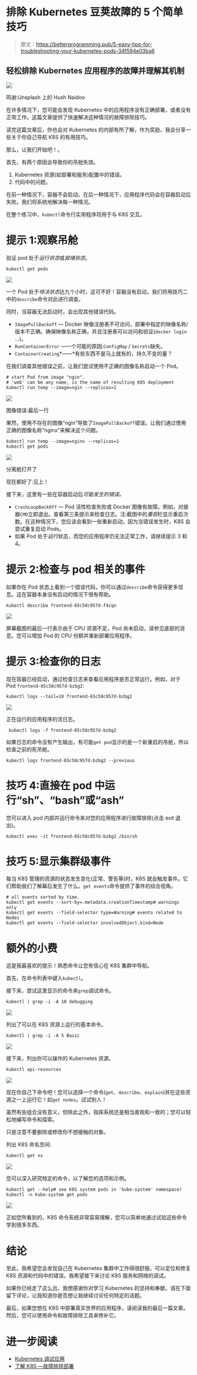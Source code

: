# 排除 Kubernetes 豆荚故障的 5 个简单技巧

> 原文：<https://betterprogramming.pub/5-easy-tips-for-troubleshooting-your-kubernetes-pods-34f594e03ba6>

## 轻松排除 Kubernetes 应用程序的故障并理解其机制

![](img/46f984a2312a4c7e73ea0d9ad323a78f.png)

鸣谢:Unsplash 上的 Hush Naidoo

在许多情况下，您可能会发现 Kubernetes 中的应用程序没有正确部署，或者没有正常工作。这篇文章提供了快速解决这种情况的故障排除技巧。

读完这篇文章后，你也会对 Kubernetes 的内部有所了解，作为奖励，我会分享一些关于你自己导航 K8S 的有用技巧。

那么，让我们开始吧！。

首先，有两个原因会导致你的吊舱失效。

1.  Kubernetes 资源(如部署和服务)配置中的错误。
2.  代码中的问题。

在前一种情况下，容器不会启动。在后一种情况下，应用程序代码会在容器启动后失败。我们将系统地解决每一种情况。

在整个练习中，`kubectl`命令行实用程序将用于与 K8S 交互。

# **提示 1:观察吊舱**

验证 pod 处于*运行状态*或*就绪状态*。

```
kubectl get pods
```

![](img/cddad7e0821282e4d2cf87acf4da402f.png)

一个 Pod 处于*待决状态*达九个小时，这可不好！容器没有启动，我们将用技巧二中的`describe`命令对此进行调查。

同时，当容器无法启动时，会出现其他错误代码。

*   `ImagePullBackoff` — Docker 映像注册表不可访问，部署中指定的映像名称/版本不正确。确保映像名称正确，并且注册表可以访问和验证(`docker login` …)。
*   `RunContainerError` —一个可能的原因:`ConfigMap` / `Secrets`缺失。
*   `ContainerCreating`*——*有些东西不是马上就有的，持久不变的量？

在我们调查其他错误之前，让我们尝试使用不正确的图像名称启动一个 Pod。

```
# start Pod from image "ngin". 
# 'web' can be any name, is the name of resulting K8S deployment
kubectl run temp --image=ngin --replicas=1
```

![](img/a93a35e3c64df15017f71dda5605c649.png)

图像错误:最后一行

果然，使用不存在的图像“ngin”导致了`ImagePullBackoff`错误。让我们通过使用正确的图像名称“nginx”来解决这个问题。

```
kubectl run temp --image=nginx --replicas=1
kubectl get pods
```

![](img/15aec6cb5be2677520323cc6fc75bbe1.png)

分离舱打开了

现在都好了:见上！

接下来，这里有一些在容器启动后*可能发生的错误。*

*   `CrashLoopBackOff` — Pod 活性检查失败或 Docker 图像有故障。例如，对接器`CMD`立即退出。查看第三条提示来检查日志。注:截图中的*重启*栏显示重启次数。在这种情况下，您应该会看到一些重新启动，因为当错误发生时，K8S 会尝试重复启动 Pods。
*   如果 Pod 处于*运行*状态，而您的应用程序仍无法正常工作，请继续提示 3 和 4。

# **提示 2:检查与 pod 相关的事件**

如果你在 Pod 状态上看到一个错误代码，你可以通过`describe`命令获得更多信息。这在容器本身没有启动的情况下很有帮助。

```
kubectl describe frontend-65c58c957d-f4cqn
```

![](img/36a9bb13e1e20cdd873f738c921b9231.png)

屏幕截图的最后一行表示由于 CPU 资源不足，Pod 尚未启动，请参见底部的消息。您可以增加 Pod 的 CPU 份额并重新部署应用程序。

# **提示 3:检查你的日志**

现在容器已经启动，通过检查日志来查看应用程序是否正常运行。例如，对于 Pod `frontend-65c58c957d-bzbg2`:

```
kubectl logs --tail=10 frontend-65c58c957d-bzbg2
```

![](img/73ee72b0a55d4acdc296dee217f46878.png)

正在运行的应用程序的流日志。

```
 kubectl logs -f frontend-65c58c957d-bzbg2
```

如果日志的命令没有产生输出，有可能`get pod`显示的是一个新重启的吊舱，所以检查之前的死吊舱。

```
kubectl logs frontend-65c58c957d-bzbg2 --previous
```

# 技巧 4:直接在 pod 中运行“sh”、“bash”或“ash”

您可以进入 pod 内部并运行命令来对您的应用程序进行故障排除(点击 exit 退出)。

```
kubectl exec -it frontend-65c58c957d-bzbg2 /bin/sh
```

# 技巧 5:显示集群级事件

每当 K8S 管理的资源的状态发生变化(正常、警告等)时，K8S 就会触发事件。它们帮助我们了解幕后发生了什么。`get events`命令提供了事件的综合视角。

```
# all events sorted by time. 
kubectl get events --sort-by=.metadata.creationTimestamp# warnings only
kubectl get events --field-selector type=Warning# events related to Nodes 
kubectl get events --field-selector involvedObject.kind=Node
```

# 额外的小费

这是我最喜欢的提示！熟悉命令让您有信心在 K8S 集群中导航。

首先，在命令列表中键入`kubectl`。

接下来，尝试这里显示的命令来`grep`调试命令。

```
kubectl | grep -i -A 10 debugging
```

![](img/90f10747696bcb1fb0c893737abc0db5.png)

列出了可以在 K8S 资源上运行的基本命令。

```
kubectl | grep -i -A 5 Basic
```

![](img/28a6cb25a6b4654386d3ae189412cc0d.png)

接下来，列出你可以操作的 Kubernetes 资源。

```
kubectl api-resources
```

![](img/091c90c5ca660e4ace849039085e3a8d.png)

现在你自己下命令吧！您可以选择一个命令(`get`、`describe`、`explain`)并在这些资源之一上运行它！如`get nodes`。试试别人！

虽然有些组合没有意义，但除此之外，指挥系统还是相当直观和一致的；您可以轻松地编写命令和探索。

只是注意不要删除或修改你不想接触的对象。

列出 K8S 命名空间:

```
kubectl get ns
```

![](img/77e6cbe23ec61f5e3e6e9f53606f08ca.png)

您可以深入研究特定的命令，以了解您的选项和示例。

```
kubectl get --help# see K8S system pods in 'kube-system' namespace!
kubectl -n kube-system get pods
```

![](img/989b7eeadc5184be22c7911b32f4666a.png)

正如您所看到的，K8S 命令系统非常容易理解，您可以简单地通过试验这些命令学到很多东西。

# 结论

至此，我希望您会发现自己在 Kubernetes 集群中工作得很舒服，可以定位和修复 K8S 资源和代码中的错误。我希望接下来讨论 K8S 服务和网络的调试。

如果你已经走了这么远，我想感谢你对学习 Kubernetes 的坚持和奉献。请在下面留下评论，让我知道你是否想让我继续讨论任何特定的话题。

最后，如果您想在 K8S 中部署真实世界的应用程序，请阅读我的最后一篇文章。然后，您可以使用命令和故障排除工具来修补它。

# 进一步阅读

*   [Kubernetes 调试应用](https://kubernetes.io/docs/tasks/debug-application-cluster/debug-application/)
*   [了解 K8S —故障排除部署](https://learnk8s.io/troubleshooting-deployments)